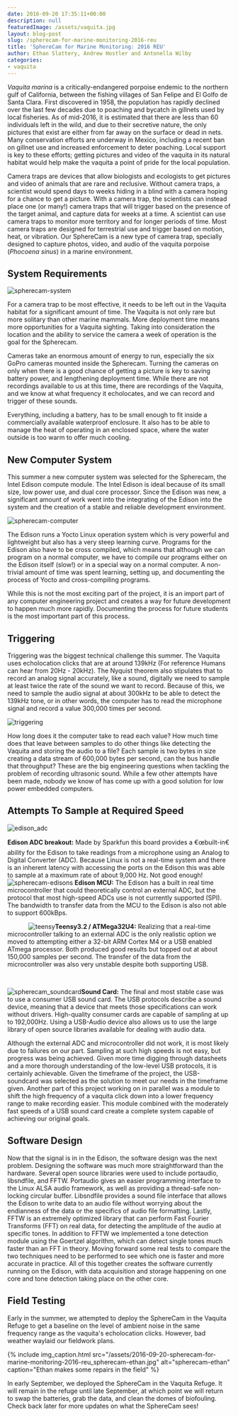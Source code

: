 ```yaml
---
date: 2016-09-20 17:35:11+00:00
description: null
featuredImage: /assets/vaquita.jpg
layout: blog-post
slug: /spherecam-for-marine-monitoring-2016-reu
title: 'SphereCam for Marine Monitoring: 2016 REU'
author: Ethan Slattery, Andrew Hostler and Antonella Wilby
categories:
- vaquita
---
```


_Vaquita marina_ is a critically-endangered porpoise endemic to the northern gulf of California, between the fishing villages of San Felipe and El Golfo de Santa Clara. First discovered in 1958, the population has rapidly declined over the last few decades due to poaching and bycatch in gillnets used by local fisheries. As of mid-2016, it is estimated that there are less than 60 individuals left in the wild, and due to their secretive nature, the only pictures that exist are either from far away on the surface or dead in nets. Many conservation efforts are underway in Mexico, including a recent ban on gillnet use and increased enforcement to deter poaching. Local support is key to these efforts; getting pictures and video of the vaquita in its natural habitat would help make the vaquita a point of pride for the local population.

Camera traps are devices that allow biologists and ecologists to get pictures and video of animals that are rare and reclusive. Without camera traps, a scientist would spend days to weeks hiding in a blind with a camera hoping for a chance to get a picture. With a camera trap, the scientists can instead place one (or many!) camera traps that will trigger based on the presence of the target animal, and capture data for weeks at a time. A scientist can use camera traps to monitor more territory and for longer periods of time. Most camera traps are designed for terrestrial use and trigger based on motion, heat, or vibration. Our SphereCam is a new type of camera trap, specially designed to capture photos, video, and audio of the vaquita porpoise (_Phocoena sinus_) in a marine environment. 




## System Requirements



![spherecam-system](/assets/2016-09-20-spherecam-for-marine-monitoring-2016-reu_spherecam-system-1024x842.jpg)

For a camera trap to be most effective, it needs to be left out in the Vaquita habitat for a significant amount of time. The Vaquita is not only rare but more solitary than other marine mammals. More deployment time means more opportunities for a Vaquita sighting. Taking into consideration the location and the ability to service the camera a week of operation is the goal for the Spherecam. 

Cameras take an enormous amount of energy to run, especially the six GoPro cameras mounted inside the Spherecam. Turning the cameras on only when there is a good chance of getting a picture is key to saving battery power, and lengthening deployment time. While there are not recordings available to us at this time, there are recordings of the Vaquita, and we know at what frequency it echolocates, and we can record and trigger of these sounds.

Everything, including a battery, has to be small enough to fit inside a commercially available waterproof enclosure. It also has to be able to manage the heat of operating in an enclosed space, where the water outside is too warm to offer much cooling.



## New Computer System



This summer a new computer system was selected for the Spherecam, the Intel Edison compute module. The Intel Edison is ideal because of its small size, low power use, and dual core processor. Since the Edison was new, a significant amount of work went into the integrating of the Edison into the system and the creation of a stable and reliable development environment. 

![spherecam-computer](/assets/2016-09-20-spherecam-for-marine-monitoring-2016-reu_spherecam-computer-1.jpg)

The Edison runs a Yocto Linux operation system which is very powerful and lightweight but also has a very steep learning curve. Programs for the Edison also have to be cross compiled, which means that although we can program on a normal computer, we have to compile our programs either on the Edison itself (slow!) or in a special way on a normal computer. A non-trivial amount of time was spent learning, setting up, and documenting the process of Yocto and cross-compiling programs. 

While this is not the most exciting part of the project, it is an import part of any computer engineering project and creates a way for future development to happen much more rapidly. Documenting the process for future students is the most important part of this process.



## Triggering



Triggering was the biggest technical challenge this summer. The Vaquita uses echolocation clicks that are at around 139kHz (For reference Humans can hear from 20Hz - 20kHz). The Nyquist theorem also stipulates that to record an analog signal accurately, like a sound, digitally we need to sample at least twice the rate of the sound we want to record. Because of this, we need to sample the audio signal at about 300kHz to be able to detect the 139kHz tone, or in other words, the computer has to read the microphone signal and record a value 300,000 times per second. 

![triggering](/assets/2016-09-20-spherecam-for-marine-monitoring-2016-reu_triggering-300x229.png)

How long does it the computer take to read each value? How much time does that leave between samples to do other things like detecting the Vaquita and storing the audio to a file? Each sample is two bytes in size creating a data stream of 600,000 bytes per second, can the bus handle that throughput? These are the big engineering questions when tackling the problem of recording ultrasonic sound. While a few other attempts have been made, nobody we know of has come up with a good solution for low power embedded computers.




## Attempts To Sample at Required Speed



![edison_adc](/assets/2016-09-20-spherecam-for-marine-monitoring-2016-reu_edison_adc-300x300.jpg)

**Edison ADC breakout:** Made by Sparkfun this board provides a €œbuilt-in€ ability for the Edison to take readings from a microphone using an Analog to Digital Converter (ADC). Because Linux is not a real-time system and there is an inherent latency with accessing the ports on the Edison this was able to sample at a maximum rate of about 9,000 Hz. Not good enough!
   
   
![spherecam-edisons](/assets/2016-09-20-spherecam-for-marine-monitoring-2016-reu_spherecam-edisons-286x300.jpg)
**Edison MCU:** The Edison has a built in real time microcontroller that could theoretically control an external ADC, but the protocol that most high-speed ADCs use is not currently supported (SPI). The bandwidth to transfer data from the MCU to the Edison is also not able to support 600kBps.

   
   
   
![teensy](/assets/2016-09-20-spherecam-for-marine-monitoring-2016-reu_teensy-300x300.jpg)**Teensy3.2 / ATMega32U4:** Realizing that a real-time microcontroller talking to an external ADC is the only realistic option we moved to attempting either a 32-bit ARM Cortex M4 or a USB enabled ATmega processor. Both produced good results but topped out at about 150,000 samples per second. The transfer of the data from the microcontroller was also very unstable despite both supporting USB.
   

   

![spherecam_soundcard](/assets/2016-09-20-spherecam-for-marine-monitoring-2016-reu_spherecam_soundcard-298x300.png)**Sound Card:** The final and most stable case was to use a consumer USB sound card. The USB protocols describe a sound device, meaning that a device that meets those specifications can work without drivers. High-quality consumer cards are capable of sampling at up to 192,000Hz. Using a USB-Audio device also allows us to use the large library of open source libraries available for dealing with audio data.



Although the external ADC and microcontroller did not work, it is most likely due to failures on our part. Sampling at such high speeds is not easy, but progress was being achieved. Given more time digging through datasheets and a more thorough understanding of the low-level USB protocols, it is certainly achievable. Given the timeframe of the project, the USB-soundcard was selected as the solution to meet our needs in the timeframe given. Another part of this project working on in parallel was a module to shift the high frequency of a vaquita click down into a lower frequency range to make recording easier. This module combined with the moderately fast speeds of a USB sound card create a complete system capable of achieving our original goals.



## Software Design



Now that the signal is in in the Edison, the software design was the next problem. Designing the software was much more straightforward than the hardware. Several open source libraries were used to include portaudio, libsndfile, and FFTW. Portaudio gives an easier programming interface to the Linux ALSA audio framework, as well as providing a thread-safe non-locking circular buffer. Libsndfile provides a sound file interface that allows the Edison to write data to an audio file without worrying about the endianness of the data or the specifics of audio file formatting. Lastly, FFTW is an extremely optimized library that can perform Fast Fourier Transforms (FFT) on real data, for detecting the amplitude of the audio at specific tones. In addition to FFTW we implemented a tone detection module using the Goertzel algorithm, which can detect single tones much faster than an FFT in theory. Moving forward some real tests to compare the two techniques need to be performed to see which one is faster and more accurate in practice. All of this together creates the software currently running on the Edison, with data acquisition and storage happening on one core and tone detection taking place on the other core.




## Field Testing



Early in the summer, we attempted to deploy the SphereCam in the Vaquita Refuge to get a baseline on the level of ambient noise in the same frequency range as the vaquita's echolocation clicks. However, bad weather waylaid our fieldwork plans.


{% include 
    img_caption.html
    src="/assets/2016-09-20-spherecam-for-marine-monitoring-2016-reu_spherecam-ethan.jpg"
    alt="spherecam-ethan"
    caption="Ethan makes some repairs in the field"
%}

In early September, we deployed the SphereCam in the Vaquita Refuge. It will remain in the refuge until late September, at which point we will return to swap the batteries, grab the data, and clean the domes of biofouling. Check back later for more updates on what the SphereCam sees!

